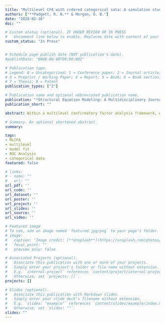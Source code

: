 ```yaml
---
title: "Multilevel CFA with crdered categorical sata: A simulation study comparing fit indices across robust estimation methods"
authors: ["**Padgett, R. N.** & Morgan, G. B."]
date: "2020-02-16"
doi: ""

# Custom status (optional). IF UNDER REVIEW OR IN PRESS
#   Uncomment line below to enable. Replaces date with content of your choice.
custom_status: "In Press"


# Schedule page publish date (NOT publication's date).
#publishDate: "0000-00-00T00:00:00Z"

# Publication type.
# Legend: 0 = Uncategorized; 1 = Conference paper; 2 = Journal article;
# 3 = Preprint / Working Paper; 4 = Report; 5 = Book; 6 = Book section;
# 7 = Thesis; 8 = Patent
publication_types: ["2"]

# Publication name and optional abbreviated publication name.
publication: "*Structural Equation Modeling: A Multidisciplinary Journal*"
publication_short: ""

abstract: Within a multilevel confirmatory factor analysis framework, we investigated the ability of commonly used fit indices to discriminate between correctly specified models and misspecified models. Receiver operating characteristics (ROC) analyses were used to evaluate the performance of fit indices. Combining ROC analyses with checks of the convergence rates across Monte Carlo replications and ANOVA for investigating the variation in fit scores across replications, we found converging evidence for the utility of the investigated fit indices.  Optimal thresholds based on maximizing sensitivity and specificity for detection of the true model were identified by the highest sensitivity and specificity and found to vary across different robust estimation methods (i.e., MLR, ULSMV, and WLSMV). The estimation method and sample size influenced the performance of common fit indices to detect misspecification of the level-1 model. All fit indices investigated performed poorly for detecting misspecification of the level-2 model when the level-2 sample size was below 100. We offer recommendations of commonly reported fit indices to use (and not use), cut-off criteria to use for specific estimation methods, and cautions about the use of recommended cut-off criteria for ML-CFA.

# Summary. An optional shortened abstract.
summary: 

tags:
- MLCFA
- multilevel
- model fit
- ROC Analysis
- categorical data
featured: false

# links:
# - name: ""
#   url: ""
url_pdf: ''
url_code: ''
url_dataset: ''
url_poster: ''
url_project: ''
url_slides: ''
url_source: ''
url_video: ''

# Featured image
# To use, add an image named `featured.jpg/png` to your page's folder. 
# image:
#   caption: 'Image credit: [**Unsplash**](https://unsplash.com/photos/jdD8gXaTZsc)'
#   focal_point: ""
#   preview_only: false

# Associated Projects (optional).
#   Associate this publication with one or more of your projects.
#   Simply enter your project's folder or file name without extension.
#   E.g. `internal-project` references `content/project/internal-project/index.md`.
#   Otherwise, set `projects: []`.
projects: []

# Slides (optional).
#   Associate this publication with Markdown slides.
#   Simply enter your slide deck's filename without extension.
#   E.g. `slides: "example"` references `content/slides/example/index.md`.
#   Otherwise, set `slides: ""`.
slides: ""
---
```


